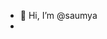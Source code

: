 - 👋 Hi, I’m @saumya
- 
<!---
saumyamishra1211/saumyamishra1211 is a ✨ special ✨ repository because its `README.md` (this file) appears on your GitHub profile.
You can click the Preview link to take a look at your changes.
--->

